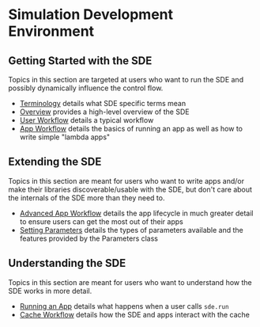 Simulation Development Environment
==================================

Getting Started with the SDE
----------------------------

Topics in this section are targeted at users who want to run the SDE and 
possibly dynamically influence the control flow.

- [Terminology](dox/terminology.md) details what SDE specific terms mean
- [Overview](dox/overview.md) provides a high-level overview of the SDE
- [User Workflow](dox/workflow.md) details a typical workflow
- [App Workflow](dox/AppFlow.md) details the basics of running an app as well as
  how to write simple "lambda apps"

Extending the SDE
-----------------

Topics in this section are meant for users who want to write apps and/or make 
their libraries discoverable/usable with the SDE, but don't care about the 
internals of the SDE more than they need to. 

- [Advanced App Workflow](dox/AdvancedAppFlow.md) details the app lifecycle in
  much greater detail to ensure users can get the most out of their apps
- [Setting Parameters](dox/parameters.md) details the types of parameters 
  available and the features provided by the Parameters class
  
Understanding the SDE
---------------------

Topics in this section are meant for users who want to understand how the SDE
works in more detail.

- [Running an App](dox/RunningAnApp.md) details what happens when a user 
  calls `sde.run`
- [Cache Workflow]() details how the SDE and apps interact with the cache 
  
  
